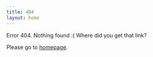 ```yaml
---
title: 404
layout: home
---
```


Error 404. Nothing found :( Where did you get that link?

Please go to [homepage](/).
